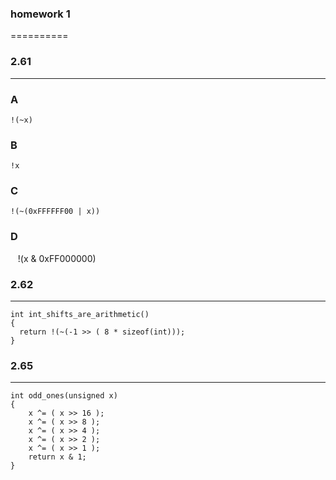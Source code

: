### homework 1
==========
### 2.61
-----
### A
    !(~x)
### B
    !x
### C
    !(~(0xFFFFFF00 | x))
### D
    !(x & 0xFF000000)
### 2.62
---
    int int_shifts_are_arithmetic()
    {
      return !(~(-1 >> ( 8 * sizeof(int)));
    }
### 2.65
----
    int odd_ones(unsigned x)
    {
        x ^= ( x >> 16 );
        x ^= ( x >> 8 );
        x ^= ( x >> 4 );
        x ^= ( x >> 2 );
        x ^= ( x >> 1 );
        return x & 1;
    }
    
